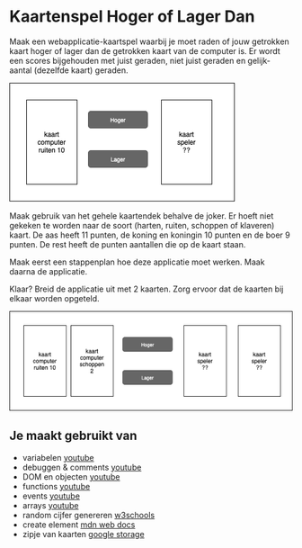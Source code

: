 # Kaartenspel Hoger of Lager Dan

Maak een webapplicatie-kaartspel waarbij je moet raden of jouw getrokken kaart hoger of lager dan de getrokken kaart van de computer is. Er wordt een scores bijgehouden met juist geraden, niet juist geraden en gelijk-aantal (dezelfde kaart) geraden.

![ui](images/HogerDan-versie1-ui.png)

Maak gebruik van het gehele kaartendek behalve de joker. Er hoeft niet gekeken te worden naar de soort (harten, ruiten, schoppen of klaveren) kaart. De aas heeft 11 punten, de koning en koningin 10 punten en de boer 9 punten. De rest heeft de punten aantallen die op de kaart staan.

Maak eerst een stappenplan hoe deze applicatie moet werken. Maak daarna de applicatie. 

Klaar? Breid de applicatie uit met 2 kaarten. Zorg ervoor dat de kaarten bij elkaar worden opgeteld.

![ui](images/HogerDan-versie2-ui.png)

## Je maakt gebruikt van
- variabelen [youtube](https://www.youtube.com/watch?v=A6YVhg9GgPE)
- debuggen & comments [youtube](https://www.youtube.com/watch?v=XUYCOm38SWY)
- DOM en objecten [youtube](https://www.youtube.com/watch?v=k81rBKqwDhU)
- functions [youtube](https://www.youtube.com/watch?v=lleIeTMaFRo)
- events [youtube](https://www.youtube.com/watch?v=6jYEabxJXxg)
- arrays [youtube](https://www.youtube.com/watch?v=Z-l1IAbq3qg)
- random cijfer genereren [w3schools](https://www.w3schools.com/js/js_random.asp)
- create element [mdn web docs](https://developer.mozilla.org/en-US/docs/Web/API/Document/createElement)
- zipje van kaarten [google storage](https://storage.googleapis.com/google-code-archive-downloads/v2/code.google.com/vector-playing-cards/PNG-cards-1.3.zip)